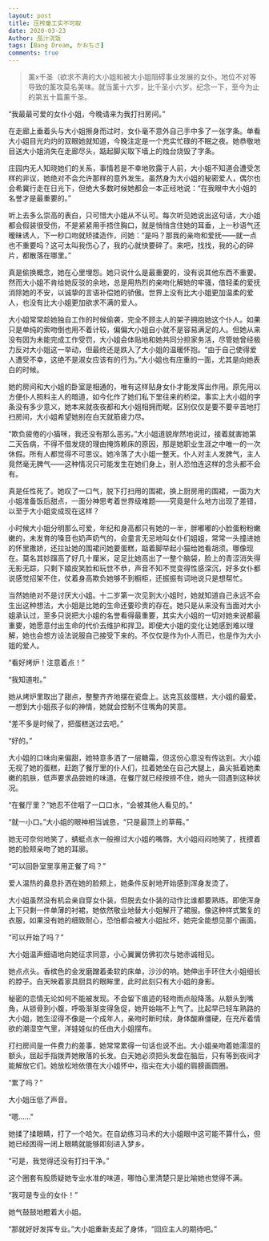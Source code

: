 ```yaml
---
layout: post
title: 压榨童工实不可取
date: 2020-03-23
Author: 茄汁浇饭 
tags: [Bang Dream, かおちさ]
comments: true
---
```


> 薰x千圣（欲求不满的大小姐和被大小姐阻碍事业发展的女仆。地位不对等导致的薰攻莫名美味。就当薰十六岁，比千圣小六岁。纪念一下，至今为止的第五十篇薰千圣。

“我最最可爱的女仆小姐，今晚请来为我打扫房间。”

在走廊上垂着头与大小姐擦身而过时，女仆毫不意外自己手中多了一张字条。单看大小姐目光灼灼的双眼她就知道，今晚注定是一个充实忙碌的不眠之夜。她恭敬地目送大小姐消失在走廊尽头，踮起脚尖取下墙上的烛台烧毁了字条。

庄园内无人知晓她们的关系，事情若是不幸地败露于人前，大小姐不知道会遭受怎样的非议，她绝对不会允许那样的意外发生。虽然身为大小姐的秘密爱人，偶尔也会希冀行走在日光下，但绝大多数时候她都会一本正经地说：“在我眼中大小姐的名誉才是最重要的。”

听上去多么崇高的表白，只可惜大小姐从不认可。每次听见她说出这句话，大小姐都会假装很受伤，不是紧紧用手捂住胸口，就是悄悄含住她的耳垂，上一秒语气还暧昧诱人，下一秒口吻就矫揉造作，问她：“是吗？那我的亲吻和爱抚——就一点也不重要吗？这可太叫我伤心了，我的心就快要碎了。来吧，找找，我的心的碎片，都散落在哪里。”

真是偷换概念，她在心里埋怨。她只说什么是最重要的，没有说其他东西不重要。然而大小姐不肯给她反驳的余地，总是用热烈的亲吻化解她的牢骚，借轻柔的爱抚消除她的不安，以诚挚的言语补偿她的骄傲。世界上没有比大小姐更加温柔的爱人，也没有比大小姐更加欲求不满的爱人。

大小姐常常趁她独自工作的时候偷袭，完全不顾主人的架子拥抱她这个仆人。如果只是单纯的索吻倒也用不着计较，偏偏大小姐自小就不是容易满足的人。但她从来没有因为未能完成工作受罚，大小姐会体贴地和她共同分担家务活，尽管她曾经极力反对大小姐这一举动，但最终还是跌入了大小姐的温暖怀抱。“由于自己使得爱人遭受不幸，这绝不是淑女应该有的行为。”大小姐也有庄重的一面，尤其是向她表白的时候。

她的房间和大小姐的卧室是相通的，唯有这样贴身女仆才能发挥出作用。原先用以方便仆人照料主人的暗道，如今化作了她们私下里往来的桥梁。事实上大小姐的字条没有多少意义，她本来就夜夜都和大小姐相拥而眠，区别仅仅是要不要辛苦地打扫房间，大小姐希望她别在白天就筋疲力尽。

“欺负疲倦的小猫咪，我还没有那么恶劣。”大小姐道貌岸然地说过，接着就害她第二天告病，不得不借发烧的理由掩饰赖床的原因，那是她职业生涯之中唯一的一次休假。所有人都觉得不可思议。她冷落了大小姐一整天。仆人对主人发脾气，主人竟然毫无脾气——这种情况只可能发生在她们身上，别人恐怕连这样的念头都不会有。

真是任性死了。她叹了一口气，脱下打扫用的围裙，换上厨房用的围裙，一面为大小姐准备饭后甜点，一面分神思考着世界级难题——究竟是什么地方出现了差错，以至于大小姐变成现在这样？

小时候大小姐分明那么可爱，年纪和身高都只有她的一半，胖嘟嘟的小脸蛋粉粉嫩嫩的，未发育的嗓音也奶声奶气的，会童言无忌地叫女仆们姐姐，常常一头撞进她的怀里撒娇，还拉扯她的围裙问她要蛋糕，踮着脚举起小猫给她看胡须。哪像现在。莫名其妙蹿高了好几十厘米，足足比她高出了一整个脑袋，脸上的青涩消失得无影无踪，只剩下嬉皮笑脸和玩世不恭，声音不知不觉变得性感深沉，好多女仆都说感觉招架不住，仗着身高欺负她够不到橱柜，还振振有词地说只是想帮忙。

当然她绝对不是讨厌大小姐。十二岁第一次见到大小姐时，她就知道自己永远不会生出这种想法，大小姐是比她的生命还要珍贵的存在。她只是从来没有当面对大小姐承认过，至多只说把大小姐的名誉看得最重要，其实大小姐的一切对她来说都最重要，她愿意付出生命的代价去维护和捍卫。即便大小姐的变化让她感到难以理解，她也会想方设法说服自己接受下来的。不仅仅是作为仆人而已，也是作为大小姐的爱人。

“看好烤炉！注意着点！”

“我知道啦。”

她从烤炉里取出了甜点，整整齐齐地摆在瓷盘上。达克瓦兹蛋糕，大小姐的最爱。一想到大小姐孩子似的神情，她就会控制不住嘴角的笑意。

“差不多是时候了，把蛋糕送过去吧。”

“好的。”

大小姐的口味向来偏甜，她特意多洒了一层糖霜，但这份心意没有传达到。大小姐无视了她的蛋糕，赶跑了餐厅里的仆人们，拉着她坐在自己大腿上，鼻尖抵着她柔嫩的肌肤，低声要求品尝她的味道。在餐厅就已经按捺不住，她头一回遇到这种状况。

“在餐厅里？”她忍不住咽了一口口水，“会被其他人看见的。”

“就一小口。”大小姐的眼神相当诚恳，“只是最顶上的草莓。”

她无可奈何地笑了，蜻蜓点水一般擦过大小姐的嘴唇。大小姐闷闷地笑了，抚摸着她的脸颊亲吻了她的耳廓。

“可以回卧室里享用正餐了吗？”

爱人温热的鼻息扑洒在她的脸颊上，她条件反射地开始感到浑身发烫了。

大小姐虽然没有机会亲自穿女仆装，但脱去女仆装的动作比谁都要熟练。即使浑身上下只剩一件单薄的衬裙，她依然敬业地替大小姐解开了裙服。像这种样式繁复的衣服，如果没有她的细致耐心，恐怕都会被大小姐扯坏，她完全能想见那个画面。

“可以开始了吗？”

大小姐温声细语地向她征求同意，小心翼翼仿佛初次与她赤诚相见。

她点点头。香槟色的金发磨蹭着柔软的床单，沙沙的响。她伸出手环住大小姐细长的脖子。白天映着家具厨具的眼眸里，此时此刻只有大小姐的身影。

秘密的恋情无论如何不能被发现。不会留下痕迹的轻吻雨点般降落。从额头到嘴角，从锁骨到小腹，呼吸渐渐变得急促，她开始喘不上气了。比起早已轻车熟路的大小姐，她生涩得不像是一个成年人，亲吻时断时续，身体酸麻僵硬，在充斥着情欲的潮湿空气里，洋娃娃似的任由大小姐摆布。

打扫房间是一件费力的差事，她常常累得一句话也说不出。大小姐亲吻着她濡湿的额头，屈起手指拨弄她散落的长发。白天她必须把头发盘在脑后，只有等到夜间才能解放它们。她放松地依偎在大小姐怀中，指尖在大小姐的肩膀画圆圈。

“累了吗？”

大小姐压低了声音。

“嗯……”

她揉了揉眼睛，打了一个哈欠。在自幼练习马术的大小姐眼中这可能不算什么，但她已经困得一闭上眼睛就能够即刻进入梦乡。

“可是，我觉得还没有打扫干净。”

这个圈套有股质疑她专业水准的味道，哪怕心里清楚只是比喻她也觉得不满。

“我可是专业的女仆！”

她气鼓鼓地瞪着大小姐。

“那就好好发挥专业。”大小姐重新支起了身体，“回应主人的期待吧。”